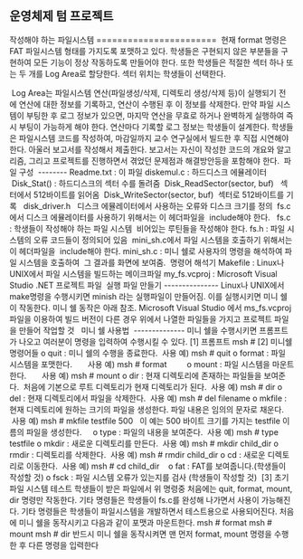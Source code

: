 ##  운영체제 텀 프로젝트
작성해야 하는 파일시스템
======================= 
현재 format 명령은 FAT 파일시스템 형태를 가지도록 포맷하고 있다.
학생들은 구현되지 않은 부분들을 구현하여 모든 기능이 정상 작동하도록 만들어야 한다.
또한 학생들은 적절한 섹터 하나 또는 두 개를 Log Area로 할당한다. 섹터 위치는 학생들이 선택한다.

 Log Area는 파일시스템 연산(파일생성/삭제, 디렉토리 생성/삭제 등)이 실행되기 전에 연산에 대한 정보를 기록하고, 연산이 수행된 후 이 정보를 삭제한다. 만약 파일 시스템이 부팅한 후 로그 정보가 있으면, 마지막 연산을 무효로 하거나 완벽하게 실행하여 즉시 부팅이 가능하게 해야 한다. 연산마다 기록할 로그 정보는 학생들이 설계한다.
학생들은 파일시스템 코드를 작성하여, 마감일까지 교수 연구실에서 빌드한 후 직접 시연해야 한다.
아울러 보고서를 작성해서 제출한다. 보고서는 자신이 작성한 코드의 개요와 알고리즘, 그리고 프로젝트를 진행하면서 겪었던 문제점과 해결방안등을 포함해야 한다.
 파일 구성
 -------- Readme.txt : 이 파일 diskemul.c : 하드디스크 에뮬레이터  Disk_Stat() : 하드디스크의 섹터 수를 돌려줌  Disk_ReadSector(sector, buf)   섹터에서 512바이트를 읽어옴  Disk_WriteSector(sector, buf)  섹터로 512바이트를 기록   disk_driver.h   디스크 에뮬레이터에서 사용하는 오류와 디스크 크기를 정의  fs.c에서 디스크 에뮬레이터를 사용하기 위해서는 이 헤더파일을  include해야 한다.   fs.c : 학생들이 작성해야 하는 파일 시스템  비어있는 루틴들을 작성해야 한다.
fs.h : 파일 시스템의 오류 코드들이 정의되어 있음  mini_sh.c에서 파일 시스템을 호출하기 위해서는 이 헤더파일을  include해야 한다.
mini_sh.c : 미니 쉘로 사용자의 명령을 해석하여 파일 시스템을 호출하여  그 결과를 화면에 보여줌.  명령어 해석기
Makefile : Linux나 UNIX에서 파일 시스템을 빌드하는 메이크파일
my_fs.vcproj : Microsoft Visual Studio .NET 프로젝트 파일
 실행 파일 만들기 --------------- Linux나 UNIX에서 make명령을 수행시키면 minish 라는 실행파일이 만들어짐. 이를 실행시키면 미니 쉘이 작동한다. 미니 쉘 동작은 아래 참조.
Microsoft Visual Studio 에서 ms_fs.vcproj 파일을 이용하여 빌드 버전이 다른 경우 위에서 나열한 파일들을 가지고 프로젝트 파일을 만들어 작업할 것
 
미니 쉘 사용법
 -------------- 미니 쉘을 수행시키면 프롬프트가 나오고 여러분이 명령을 입력하여 수행시킬 수 있다.
[1] 프롬프트 msh #
[2] 미니쉘 명령어들
o quit : 미니 쉘의 수행을 종료한다.  사용 예) msh # quit
o format : 파일 시스템을 포맷한다.       사용 예) msh # format        
o mount : 파일 시스템을 마운트한다.       사용 예) msh # mount
o dir : 현재 디렉토리에 존재하는 파일들을 보여준다.  처음에 기본으로 루트 디렉토리가 현재 디렉토리가 된다.  사용 예) msh # dir
o del : 현재 디렉토리에서 파일을 삭제한다.  사용 예) msh # del filename
o mkfile : 현재 디렉토리에 원하는 크기의 파일을 생성한다. 파일 내용은 임의의 문자로 채운다.  사용 예) msh # mkfile testfile 500   이 예는 500 바이트 크기를 가지는 testfile 이름의 파일을 생성한다.    
o type : 파일의 내용을 보여준다.  사용 예) msh # type testfile
o mkdir : 새로운 디렉토리를 만든다.  사용 예) msh # mkdir child_dir
o rmdir : 디렉토리를 삭제한다.  사용 예) msh # rmdir child_dir
o cd : 새로운 디렉토리로 이동한다.  사용 예) msh # cd child_dir   
o fat : FAT를 보여줍니다.(학생들이 작성할 것)
o fsck : 파일 시스템 오류가 있는지를 검사 (학생들이 작성할 것)
 [3] 초기 파일 시스템 테스트
학생들이 받은 파일에서 위 명령중 처음에는 quit, format, mount, dir 명령만 작동한다.
기타 명령들은 학생들이 fs.c를 완성해 나가면서 사용이 가능해진다. 기타 명령들은 학생들이 파일시스템을 개발하면서 테스트용으로 사용되어진다.
처음에 미니 쉘을 동작시키고 다음과 같이 포맷과 마운트한다.
msh # format msh # mount
msh # dir
반드시 미니 쉘을 동작시켜면 맨 먼저 format, mount 명령을 수행한 후 다른 명령을 입력한다

